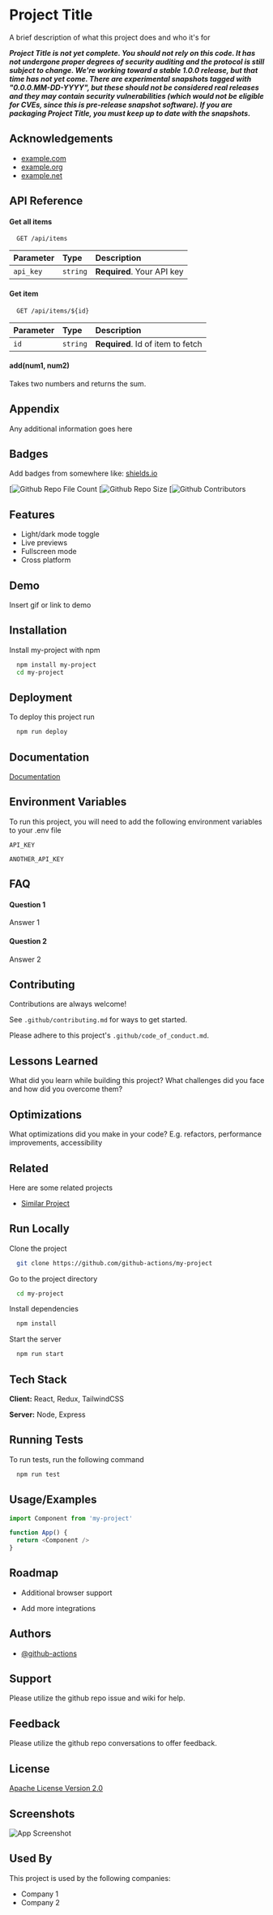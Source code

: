 # Project Title

A brief description of what this project does and who it's for

***Project Title is not yet complete. You should not rely on this code. It has not undergone proper degrees of security auditing and the protocol is still subject to change. We're working toward a stable 1.0.0 release, but that time has not yet come. There are experimental snapshots tagged with "0.0.0.MM-DD-YYYY", but these should not be considered real releases and they may contain security vulnerabilities (which would not be eligible for CVEs, since this is pre-release snapshot software). If you are packaging Project Title, you must keep up to date with the snapshots.***

## Acknowledgements

 - [example.com](https://www.example.com)
 - [example.org](https://www.example.org)
 - [example.net](https://www.example.net)


## API Reference

#### Get all items

```http
  GET /api/items
```

| Parameter | Type     | Description                |
| :-------- | :------- | :------------------------- |
| `api_key` | `string` | **Required**. Your API key |

#### Get item

```http
  GET /api/items/${id}
```

| Parameter | Type     | Description                       |
| :-------- | :------- | :-------------------------------- |
| `id`      | `string` | **Required**. Id of item to fetch |

#### add(num1, num2)

Takes two numbers and returns the sum.


## Appendix

Any additional information goes here


## Badges

Add badges from somewhere like: [shields.io](https://shields.io/)

[![Github Repo File Count](https://img.shields.io/github/directory-file-count/github-actions/github-actions)
[![Github Repo Size](https://img.shields.io/github/languages/code-size/github-actions/github-actions)
[![Github Contributors](https://img.shields.io/github/all-contributors/github-actions/github-actions)


## Features

- Light/dark mode toggle
- Live previews
- Fullscreen mode
- Cross platform


## Demo

Insert gif or link to demo


## Installation

Install my-project with npm

```bash
  npm install my-project
  cd my-project
```


## Deployment

To deploy this project run

```bash
  npm run deploy
```


## Documentation

[Documentation](https://www.example.com/docs)


## Environment Variables

To run this project, you will need to add the following environment variables to your .env file

`API_KEY`

`ANOTHER_API_KEY`


## FAQ

#### Question 1

Answer 1

#### Question 2

Answer 2


## Contributing

Contributions are always welcome!

See `.github/contributing.md` for ways to get started.

Please adhere to this project's `.github/code_of_conduct.md`.


## Lessons Learned

What did you learn while building this project? What challenges did you face and how did you overcome them?


## Optimizations

What optimizations did you make in your code? E.g. refactors, performance improvements, accessibility


## Related

Here are some related projects

- [Similar Project](https://github.com/github-actions/github-actions)


## Run Locally

Clone the project

```bash
  git clone https://github.com/github-actions/my-project
```

Go to the project directory

```bash
  cd my-project
```

Install dependencies

```bash
  npm install
```

Start the server

```bash
  npm run start
```


## Tech Stack

**Client:** React, Redux, TailwindCSS

**Server:** Node, Express


## Running Tests

To run tests, run the following command

```bash
  npm run test
```


## Usage/Examples

```javascript
import Component from 'my-project'

function App() {
  return <Component />
}
```


## Roadmap

- Additional browser support

- Add more integrations


## Authors

- [@github-actions](https://github.com/github-actions)


## Support

Please utilize the github repo issue and wiki for help.


## Feedback

Please utilize the github repo conversations to offer feedback.


## License

[Apache License Version 2.0](https://github.com/github-actions/github-actions/blob/main/.github/license)


## Screenshots

![App Screenshot](https://github.githubassets.com/images/modules/logos_page/GitHub-Mark.png)


## Used By

This project is used by the following companies:

- Company 1
- Company 2

